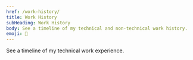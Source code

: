 ```yaml
---
href: /work-history/
title: Work History
subHeading: Work History
body: See a timeline of my technical and non-technical work history.
emoji: 🏢
---
```


See a timeline of my technical work experience.
